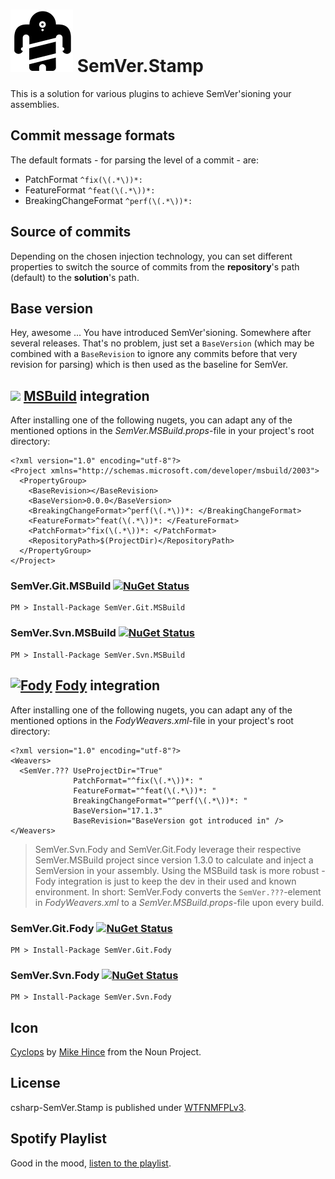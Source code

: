 # ![Icon](Icons/package_icon.png) SemVer.Stamp

This is a solution for various plugins to achieve SemVer'sioning your assemblies.

## Commit message formats

The default formats - for parsing the level of a commit - are:

- PatchFormat `^fix(\(.*\))*: `
- FeatureFormat `^feat(\(.*\))*: `
- BreakingChangeFormat `^perf(\(.*\))*: `

## Source of commits

Depending on the chosen injection technology, you can set different properties to switch the source of commits from the **repository**'s path (default) to the **solution**'s path.

## Base version

Hey, awesome ... You have introduced SemVer'sioning. Somewhere after several releases. That's no problem, just set a `BaseVersion` (which may be combined with a `BaseRevision` to ignore any commits before that very revision for parsing) which is then used as the baseline for SemVer.

## ![](https://raw.github.com/DanielTheCoder/MSBuild.MSBNuget/master/media/MSBuild.ico) [MSBuild](https://github.com/Microsoft/msbuild) integration

After installing one of the following nugets, you can adapt any of the mentioned options in the *SemVer.MSBuild.props*-file in your project's root directory:

    <?xml version="1.0" encoding="utf-8"?>
    <Project xmlns="http://schemas.microsoft.com/developer/msbuild/2003">
      <PropertyGroup>
        <BaseRevision></BaseRevision>
        <BaseVersion>0.0.0</BaseVersion>
        <BreakingChangeFormat>^perf(\(.*\))*: </BreakingChangeFormat>
        <FeatureFormat>^feat(\(.*\))*: </FeatureFormat>
        <PatchFormat>^fix(\(.*\))*: </PatchFormat>
        <RepositoryPath>$(ProjectDir)</RepositoryPath>
      </PropertyGroup>
    </Project>

### SemVer.Git.MSBuild [![NuGet Status](https://img.shields.io/nuget/v/SemVer.Git.MSBuild.svg?style=flat)](https://www.nuget.org/packages/SemVer.Git.MSBuild/)

    PM > Install-Package SemVer.Git.MSBuild

###  SemVer.Svn.MSBuild [![NuGet Status](https://img.shields.io/nuget/v/SemVer.Svn.MSBuild.svg?style=flat)](https://www.nuget.org/packages/SemVer.Svn.MSBuild/)
    PM > Install-Package SemVer.Svn.MSBuild


## [![Fody](https://camo.githubusercontent.com/5765643b25e9e30770ce1b9a7719e36f82739c9f/68747470733a2f2f7261772e6769746875622e636f6d2f466f64792f466f64792f6d61737465722f49636f6e732f7061636b6167655f69636f6e2e706e67)](https://github.com/Fody/Fody/) [Fody](https://github.com/Fody/Fody) integration

After installing one of the following nugets, you can adapt any of the mentioned options in the *FodyWeavers.xml*-file in your project's root directory:

    <?xml version="1.0" encoding="utf-8"?>
    <Weavers>
      <SemVer.??? UseProjectDir="True"
                  PatchFormat="^fix(\(.*\))*: "
                  FeatureFormat="^feat(\(.*\))*: "
                  BreakingChangeFormat="^perf(\(.*\))*: "
                  BaseVersion="17.1.3"
                  BaseRevision="BaseVersion got introduced in" />
    </Weavers>

> SemVer.Svn.Fody and SemVer.Git.Fody leverage their respective SemVer.MSBuild project since version 1.3.0 to calculate and inject a SemVersion in your assembly. Using the MSBuild task is more robust - Fody integration is just to keep the dev in their used and known environment.
> In short: SemVer.Fody converts the `SemVer.???`-element in *FodyWeavers.xml* to a *SemVer.MSBuild.props*-file upon every build.

### SemVer.Git.Fody [![NuGet Status](https://img.shields.io/nuget/v/SemVer.Git.Fody.svg?style=flat)](https://www.nuget.org/packages/SemVer.Git.Fody/)

    PM > Install-Package SemVer.Git.Fody

###  SemVer.Svn.Fody [![NuGet Status](https://img.shields.io/nuget/v/SemVer.Svn.Fody.svg?style=flat)](https://www.nuget.org/packages/SemVer.Svn.Fody/)
    PM > Install-Package SemVer.Svn.Fody

## Icon

[Cyclops](https://thenounproject.com/term/cyclops/60203/) by [Mike Hince](https://thenounproject.com/zer0mike) from the Noun Project.

## License

csharp-SemVer.Stamp is published under [WTFNMFPLv3](https://andreas.niedermair.name/introducing-wtfnmfplv3).

## Spotify Playlist

Good in the mood, [listen to the playlist](https://open.spotify.com/user/dittodhole/playlist/0KF2OFBoetcBt59qdHlbx7).
